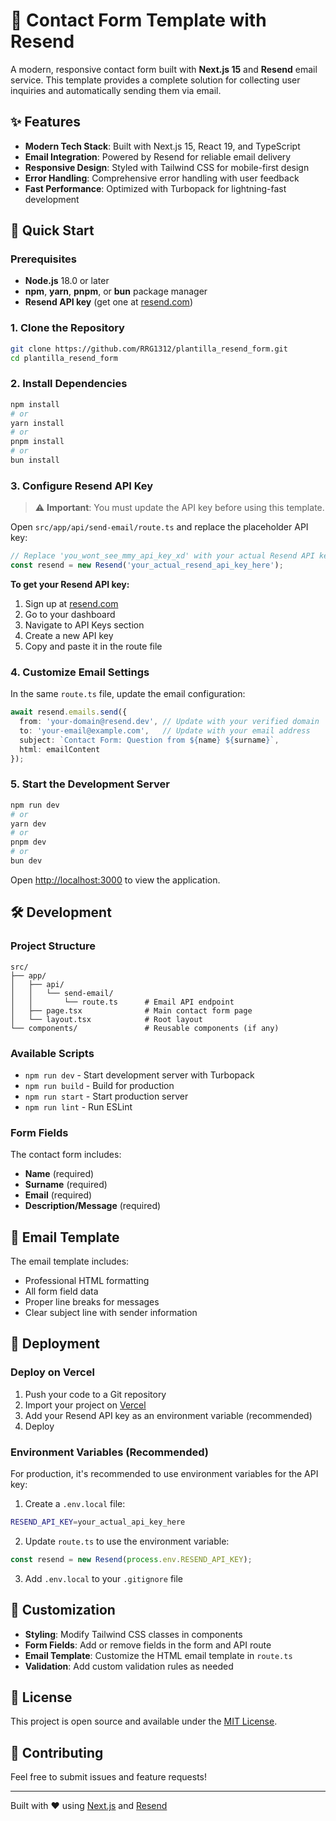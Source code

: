 # 📧 Contact Form Template with Resend

A modern, responsive contact form built with **Next.js 15** and **Resend** email service. This template provides a complete solution for collecting user inquiries and automatically sending them via email.

## ✨ Features

- **Modern Tech Stack**: Built with Next.js 15, React 19, and TypeScript
- **Email Integration**: Powered by Resend for reliable email delivery
- **Responsive Design**: Styled with Tailwind CSS for mobile-first design
- **Error Handling**: Comprehensive error handling with user feedback
- **Fast Performance**: Optimized with Turbopack for lightning-fast development

## 🚀 Quick Start

### Prerequisites

- **Node.js** 18.0 or later
- **npm**, **yarn**, **pnpm**, or **bun** package manager
- **Resend API key** (get one at [resend.com](https://resend.com))

### 1. Clone the Repository

```bash
git clone https://github.com/RRG1312/plantilla_resend_form.git
cd plantilla_resend_form
```

### 2. Install Dependencies

```bash
npm install
# or
yarn install
# or
pnpm install
# or
bun install
```

### 3. Configure Resend API Key

> ⚠️ **Important**: You must update the API key before using this template.

Open `src/app/api/send-email/route.ts` and replace the placeholder API key:

```typescript
// Replace 'you_wont_see_mmy_api_key_xd' with your actual Resend API key
const resend = new Resend('your_actual_resend_api_key_here');
```

**To get your Resend API key:**
1. Sign up at [resend.com](https://resend.com)
2. Go to your dashboard
3. Navigate to API Keys section
4. Create a new API key
5. Copy and paste it in the route file

### 4. Customize Email Settings

In the same `route.ts` file, update the email configuration:

```typescript
await resend.emails.send({
  from: 'your-domain@resend.dev', // Update with your verified domain
  to: 'your-email@example.com',   // Update with your email address
  subject: `Contact Form: Question from ${name} ${surname}`,
  html: emailContent
});
```

### 5. Start the Development Server

```bash
npm run dev
# or
yarn dev
# or
pnpm dev
# or
bun dev
```

Open [http://localhost:3000](http://localhost:3000) to view the application.

## 🛠️ Development

### Project Structure

```
src/
├── app/
│   ├── api/
│   │   └── send-email/
│   │       └── route.ts      # Email API endpoint
│   ├── page.tsx              # Main contact form page
│   └── layout.tsx            # Root layout
└── components/               # Reusable components (if any)
```

### Available Scripts

- `npm run dev` - Start development server with Turbopack
- `npm run build` - Build for production
- `npm run start` - Start production server
- `npm run lint` - Run ESLint

### Form Fields

The contact form includes:
- **Name** (required)
- **Surname** (required)
- **Email** (required)
- **Description/Message** (required)


## 📧 Email Template

The email template includes:
- Professional HTML formatting
- All form field data
- Proper line breaks for messages
- Clear subject line with sender information

## 🚀 Deployment

### Deploy on Vercel

1. Push your code to a Git repository
2. Import your project on [Vercel](https://vercel.com)
3. Add your Resend API key as an environment variable (recommended)
4. Deploy

### Environment Variables (Recommended)

For production, it's recommended to use environment variables for the API key:

1. Create a `.env.local` file:
```bash
RESEND_API_KEY=your_actual_api_key_here
```

2. Update `route.ts` to use the environment variable:
```typescript
const resend = new Resend(process.env.RESEND_API_KEY);
```

3. Add `.env.local` to your `.gitignore` file

## 🎨 Customization

- **Styling**: Modify Tailwind CSS classes in components
- **Form Fields**: Add or remove fields in the form and API route
- **Email Template**: Customize the HTML email template in `route.ts`
- **Validation**: Add custom validation rules as needed

## 📝 License

This project is open source and available under the [MIT License](LICENSE).

## 🤝 Contributing

Feel free to submit issues and feature requests!

---

Built with ❤️ using [Next.js](https://nextjs.org) and [Resend](https://resend.com)
